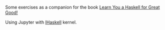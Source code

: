 Some exercises as a companion for the book [Learn You a Haskell for Great Good!](http://learnyouahaskell.com/chapters)

Using Jupyter with [IHaskell](https://github.com/gibiansky/IHaskell) kernel.
